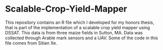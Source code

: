 # Scalable-Crop-Yield-Mapper
This repository contains an R file which I developed for my honors thesis, that is part of the implementation of a scalable crop yield mapper using DSSAT. This data is from three maize fields in Sutton, MA. Data was collected through Arable mark sensors and a UAV. Some of the code in this file comes from Sitian Xe.
